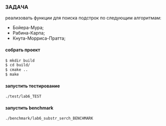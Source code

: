 ### ЗАДАЧА
реализовать функции для поиска подстрок по следующим алгоритмам:

- Бойера-Мура; 
- Рабина-Карпа; 
- Кнута-Морриса-Пратта;


#### собрать проект
```bash
$ mkdir build
$ cd build/
$ cmake ..
$ make 
```

#### запустить тестирование
```bash
./test/lab6_TEST
```

#### запустить benchmark
```bash
./benchmark/lab6_substr_serch_BENCHMARK
```